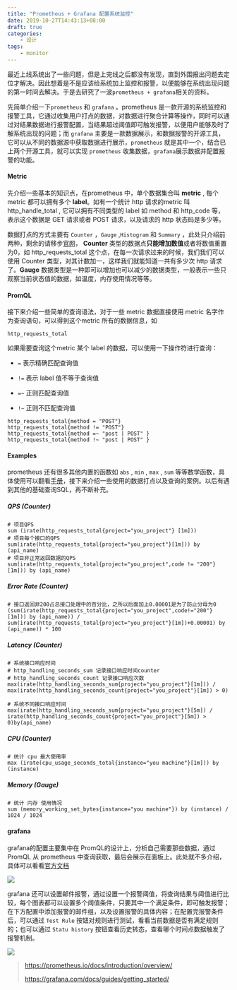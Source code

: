 ```yaml
---
title: "Prometheus + Grafana 配置系统监控"
date: 2019-10-27T14:43:13+08:00
draft: true
categories:
    - 设计
tags:
    - monitor
---
```


最近上线系统出了一些问题，但是上完线之后都没有发现，直到外围报出问题去定位才解决。因此想着是不是应该给系统加上监控和报警，以便能够在系统出现问题的第一时间去解决。于是去研究了一波`prometheus + grafana`相关的资料。

<!--more-->

先简单介绍一下`prometheus` 和 `grafana` 。prometheus 是一款开源的系统监控和报警工具，它通过收集用户打点的数据，对数据进行聚合计算等操作，同时可以通过对结果数据进行报警配置，当结果超过阈值即可触发报警，以便用户能够及时了解系统出现的问题；而 `grafana` 主要是一款数据展示，和数据报警的开源工具，它可以从不同的数据源中获取数据进行展示，`prometheus` 就是其中一个，结合已上两个开源工具，就可以实现 `prometheus` 收集数据，`grafana`展示数据并配置报警的功能。

#### Metric

先介绍一些基本的知识点，在prometheus 中，单个数据集合叫 **metric** , 每个metric 都可以拥有多个 **label**。如有一个统计 http 请求的metric 叫 http_handle_total , 它可以拥有不同类型的 label 如 method 和 http_code 等，表示这个数据是 GET 请求或者 POST 请求，以及请求的 http 状态码是多少等。

数据打点的方式主要有 `Counter` ，`Gauge` ,`Histogram` 和 `Summary` ，此处只介绍前两种，剩余的请移步[官网](https://prometheus.io/docs/concepts/metric_types/#summary)， **Counter** 类型的数据点**只能增加数值**或者将数值重置为0，如 http_requests_total 这个点，在每一次请求过来的时候，我们我们可以使用 Counter 类型，对其计数加一，这样我们就能知道一共有多少次 http 请求了。**Gauge** 数据类型是一种即可以增加也可以减少的数据类型，一般表示一些只观察当前状态值的数据，如温度，内存使用情况等等。

#### PromQL

接下来介绍一些简单的查询语法，对于一些 metric 数据直接使用 metric 名字作为查询语句，可以得到这个metric 所有的数据信息，如

```prometheus
http_requests_total
```

如果需要查询这个metric 某个 label 的数据，可以使用一下操作符进行查询：

- `=` 表示精确匹配查询值

- `!=` 表示 label 值不等于查询值
- `=~` 正则匹配查询值
- `!~` 正则不匹配查询值

```prometheus
http_requests_total{method = "POST"}
http_requests_total{method != "POST"}
http_requests_total{method =~ "post | POST" }
http_requests_total{method !~ "post | POST" }
```

#### Examples

prometheus 还有很多其他内置的函数如 `abs` , `min` , `max` , `sum` 等等数学函数，具体使用可以翻看[手册](https://prometheus.io/docs/prometheus/latest/querying/functions/)，接下来介绍一些使用的数据打点以及查询的案例。以后有遇到其他的基础查询SQL，再不断补充。

##### QPS (Counter)

```shell
# 项目QPS
sum (irate(http_requests_total{project="you_project"} [1m]))
# 项目每个接口的QPS
sum(irate(http_requests_total{project="you_project"}[1m])) by (api_name)
# 项目非正常返回数据的QPS
sum(irate(http_requests_total{project="you_project",code != "200"}[1m])) by (api_name)
```

##### Error Rate (Counter)

```shell
# 接口返回非200占总接口处理中的百分比，之所以后面加上0.00001是为了防止分母为0
(sum(irate(http_requests_total{project="you_project",code!="200"}[1m])) by (api_name)) / sum(irate(http_requests_total{project="you_project"}[1m])+0.00001) by (api_name)) * 100
```

##### Latency (Counter)

```shell
# 系统接口响应时间 
# http_handling_seconds_sum 记录接口响应时间counter
# http_handling_seconds_count 记录接口响应次数
max(irate(http_handling_seconds_sum{project="you_project"}[1m])) / max(irate(http_handling_seconds_count{project="you_project"}[1m]) > 0)

# 系统不同接口响应时间 
max(irate(http_handling_seconds_sum{project="you_project"}[5m]) / irate(http_handling_seconds_count{project="you_project"}[5m]) > 0)by(api_name)
```

##### CPU (Counter)

```shell
# 统计 cpu 最大使用率
max (irate(cpu_usage_seconds_total{instance="you machine"}[1m])) by (instance)
```

##### Memory (Gauge)

```shell
# 统计 内存 使用情况
sum (memory_working_set_bytes{instance="you machine"}) by (instance) / 1024 / 1024
```

#### grafana

grafana的配置主要集中在 PromQL的设计上，分析自己需要那些数据，通过PromQL 从 prometheus 中查询获取，最后会展示在面板上。此处就不多介绍，具体可以看看[官方文档](https://grafana.com/docs/)

![](https://jankeyfu-blog.oss-cn-beijing.aliyuncs.com/grafana_promql.png)

grafana 还可以设置邮件报警，通过设置一个报警阈值，将查询结果与阈值进行比较，每个图表都可以设置多个阈值条件，只要其中一个满足条件，即可触发报警；在下方配置中添加报警的邮件组，以及设置报警的具体内容；在配置完报警条件后，可以通过 `Test Rule` 按钮对规则进行测试，看看当前数据是否有满足规则的；也可以通过 `Statu history` 按钮查看历史转态，查看哪个时间点数据触发了报警机制。 

![](https://jankeyfu-blog.oss-cn-beijing.aliyuncs.com/grafana_alert.png)



> https://prometheus.io/docs/introduction/overview/
>
> https://grafana.com/docs/guides/getting_started/

